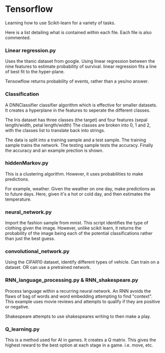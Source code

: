 # Tensorflow
Learning how to use Scikit-learn for a variety of tasks.

Here is a list detailing what is contained within each file.
Each file is also commented.

### Linear regression.py

Uses the titanic dataset from google.
Using linear regression between the nine features to estimate probability of survival.
linear regression fits a line of best fit to the hyper-plane.

Tensowflow returns probability of events, rather than a yes/no answer. 

### Classification

A DNNClassifier classifier algorithm which is effective for smaller datasets. 
It creates a hyperplane in the features to seperate the different classes.

The Iris dataset has three classes (the target) and four features (sepal length/width, petal length/width) 
The classes are broken into 0, 1 and 2, with the classes list to translate back into strings.

The data is split into a training sample and a test sample. 
The training sample trains the network. 
The testing sample tests the accuracy. 
Finally the accuracy and an example prection is shown.


### hiddenMarkov.py

This is a clustering algorithm. However, it uses probabilities to make predictions.

For example, weather. Given the weather on one day, make predictions as to future days.
Here, given it's a hot or cold day, and then estimates the temperature.

### neural_network.py
Import the fashion sample from mnist.
This script identifies the type of clothing given the image.
However, unlike scikit learn, it returns the probability of the image being each of the potential classifications rather than just the best guess.

### convolutional_network.py
Using the CIFAR10 dataset, identify different types of vehicle.
Can train on a dataset.
OR can use a pretrained network.


### RNN_language_processing.py & RNN_shakespeare.py
Process language within a recurring neural network.
An RNN avoids the flaws of bag of words and word embedding attempting to find "context".
This example uses movie reviews and attempts to qualify if they are positive or negative.

Shakespeare attempts to use shakespeares writing to then make a play.


### Q_learning.py
This is a method used for AI in games.
It creates a Q matrix.
This gives the highest reward to the best option at each stage in a game. i.e. move, etc.






